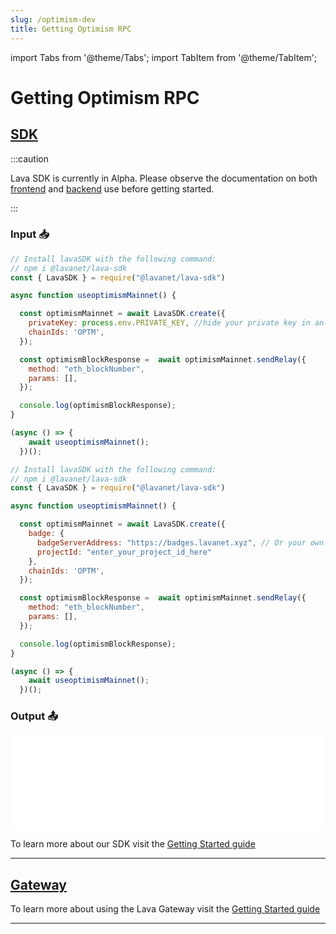 ```yaml
---
slug: /optimism-dev
title: Getting Optimism RPC
---
```


import Tabs from '@theme/Tabs';
import TabItem from '@theme/TabItem';


# Getting Optimism RPC

## [SDK](https://github.com/lavanet/lava-sdk)

:::caution 

Lava SDK is currently in Alpha. Please observe the documentation on both [frontend](https://docs.lavanet.xyz/sdk-frontend?utm_source=getting-optimism-rpc&utm_medium=docs&utm_campaign=sdk-alpha) and [backend](https://docs.lavanet.xyz/sdk-backend?utm_source=getting-optimism-rpc&utm_medium=docs&utm_campaign=sdk-alpha) use before getting started.

:::

### Input 📥

<Tabs>
<TabItem value="backend" label="BackEnd">

```jsx
// Install lavaSDK with the following command:
// npm i @lavanet/lava-sdk
const { LavaSDK } = require("@lavanet/lava-sdk")

async function useoptimismMainnet() {

  const optimismMainnet = await LavaSDK.create({
    privateKey: process.env.PRIVATE_KEY, //hide your private key in an environmental variable
    chainIds: 'OPTM',
  });

  const optimismBlockResponse =  await optimismMainnet.sendRelay({
    method: "eth_blockNumber",
    params: [],
  });

  console.log(optimismBlockResponse);
}

(async () => {
    await useoptimismMainnet();
  })();
```

</TabItem>
<TabItem value="frontend" label="FrontEnd">

```jsx
// Install lavaSDK with the following command:
// npm i @lavanet/lava-sdk
const { LavaSDK } = require("@lavanet/lava-sdk")

async function useoptimismMainnet() {

  const optimismMainnet = await LavaSDK.create({
    badge: {
      badgeServerAddress: "https://badges.lavanet.xyz", // Or your own Badge-Server URL 
      projectId: "enter_your_project_id_here" 
    },    
    chainIds: 'OPTM',
  });

  const optimismBlockResponse =  await optimismMainnet.sendRelay({
    method: "eth_blockNumber",
    params: [],
  });

  console.log(optimismBlockResponse);
}

(async () => {
    await useoptimismMainnet();
  })();
```

</TabItem>
</Tabs>

### Output 📤

<iframe width="100%" src="/img/chains/optimism_call.webm" frameborder="0" allow="autoplay; encrypted-media; gyroscope; picture-in-picture" allowfullscreen></iframe>

To learn more about our SDK visit the [Getting Started guide](https://docs.lavanet.xyz/sdk-getting-started?utm_source=getting-optimism-rpc&utm_medium=docs&utm_campaign=docs-to-docs)

<hr />

## [Gateway](https://gateway.lavanet.xyz/?utm_source=optimism-dev&utm_medium=docs&utm_campaign=docs-to-gateway)

To learn more about using the Lava Gateway visit the [Getting Started guide](https://docs.lavanet.xyz/gateway-getting-started?utm_source=optimism-dev&utm_medium=docs&utm_campaign=docs-to-docs)

<hr />
<br />
